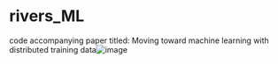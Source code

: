 # rivers_ML
code accompanying paper titled:  Moving toward machine learning with distributed training data![image](https://user-images.githubusercontent.com/2128847/171512930-d35e599b-6eb8-4ff4-874c-ea59f1edb66a.png)
